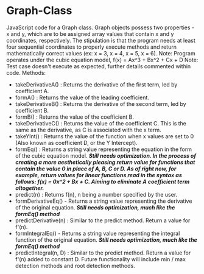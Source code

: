 # Graph-Class
JavaScript code for a Graph class. Graph objects possess two properties - x and y, which are to be assigned array values that contain x and y coordinates, respectively. The stipulation is that the program needs at least four sequential coordinates to properly execute methods and return mathematically correct values (ex: x = 3, x = 4, x = 5, x = 6). 
Note: Program operates under the cubic equation model, f(x) = Ax^3 + Bx^2 + Cx + D
Note: Test case doesn't execute as expected, further details commented within code.
Methods:
- takeDerivativeA() : Returns the derivative of the first term, led by coefficient A.
- formA() : Returns the value of the leading coefficient.
- takeDerivativeB() : Returns the derivative of the second term, led by coefficient B. 
- formB() : Returns the value of the coefficient B.
- takeDerivativeC() : Returns the value of the coefficient C. This is the same as the derivative, as C is associated with the x term.
- takeYInt() : Returns the value of the function when x values are set to 0 (Also known as coefficient D, or the Y Intercept).
- formEq() : Returns a string value representing the equation in the form of the cubic equation model. 
  ***Still needs optimization. In the process of creating a more aesthetically pleasing return value for functions that contain the value 0 in place of A, B, C or D. As of right now, for example, return values for linear functions read in the syntax as follows: f(x) = 0x^2 + Bx + C. Aiming to eliminate A coefficient term altogether.***
- predict(n) : Returns f(n), n being a number specified by the user.
- formDerivativeEq() - Returns a string value representing the derivative of the original equation.
  ***Still needs optimization, much like the formEq() method***
- predictDerivative(n) : Similar to the predict method. Return a value for f'(n).
- formIntegralEq() - Returns a string value representing the integral function of the original equation.
  ***Still needs optimization, much like the formEq() method***
- predictIntegral(n, D) : Similar to the predict method. Return a value for f'(n) added to constant D.
Future functionality will include min / max detection methods and root detection methods. 
